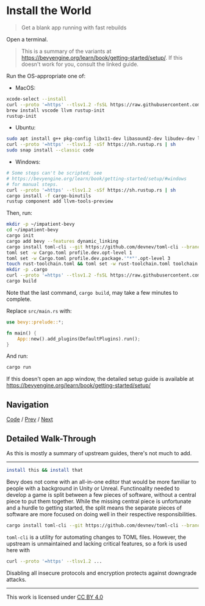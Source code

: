 # Install the World

> Get a blank app running with fast rebuilds

Open a terminal.

> This is a summary of the variants at
> https://bevyengine.org/learn/book/getting-started/setup/.
> If this doesn't work for you, consult the linked guide.

Run the OS-appropriate one of:
- MacOS:
```sh
xcode-select --install
curl --proto '=https' --tlsv1.2 -fsSL https://raw.githubusercontent.com/Homebrew/install/HEAD/install.sh | bash
brew install vscode llvm rustup-init
rustup-init
```
- Ubuntu:
```sh
sudo apt install g++ pkg-config libx11-dev libasound2-dev libudev-dev libxkbcommon-x11-0 lld
curl --proto '=https' --tlsv1.2 -sSf https://sh.rustup.rs | sh
sudo snap install --classic code
```
- Windows:
```sh
# Some steps can't be scripted; see
# https://bevyengine.org/learn/book/getting-started/setup/#windows
# for manual steps.
curl --proto '=https' --tlsv1.2 -sSf https://sh.rustup.rs | sh
cargo install -f cargo-binutils
rustup component add llvm-tools-preview
```

Then, run:
```sh
mkdir -p ~/impatient-bevy
cd ~/impatient-bevy
cargo init
cargo add bevy --features dynamic_linking
cargo install toml-cli --git https://github.com/devnev/toml-cli --branch main
toml set -w Cargo.toml profile.dev.opt-level 1
toml set -w Cargo.toml profile.dev.package.'"*"'.opt-level 3
touch rust-toolchain.toml && toml set -w rust-toolchain.toml toolchain.channel nightly
mkdir -p .cargo
curl --proto '=https' --tlsv1.2 -fsSL https://raw.githubusercontent.com/bevyengine/bevy/main/.cargo/config_fast_builds > .cargo/config.toml
cargo build
```

Note that the last command, `cargo build`, may take a few minutes to complete.

Replace `src/main.rs` with:

```rust
use bevy::prelude::*;

fn main() {
    App::new().add_plugins(DefaultPlugins).run();
}
```

And run:
```sh
cargo run
```

If this doesn't open an app window, the detailed setup guide is available at
https://bevyengine.org/learn/book/getting-started/setup/

## Navigation

[Code](./1-install) / [Prev](0-in-brief.md) / [Next](2-on-screen.md)

## Detailed Walk-Through

As this is mostly a summary of upstream guides, there's not much to add.

---

```sh
install this && install that
```

Bevy does not come with an all-in-one editor that would be more familiar to
people with a background in Unity or Unreal. Functinoality needed to develop a
game is split between a few pieces of software, without a central piece to put
them together. While the missing central piece is unfortunate and a hurdle to
getting started, the split means the separate pieces of software are more
focused on doing well in their respective responsibilities.

```sh
cargo install toml-cli --git https://github.com/devnev/toml-cli --branch main
```

`toml-cli` is a utility for automating changes to TOML files. However, the
upstream is unmaintained and lacking critical features, so a fork is used here
with 

```sh
curl --proto '=https' --tlsv1.2 ...
```

Disabling all insecure protocols and encryption protects against downgrade
attacks.

---

This work is licensed under [CC BY 4.0](http://creativecommons.org/licenses/by/4.0)
